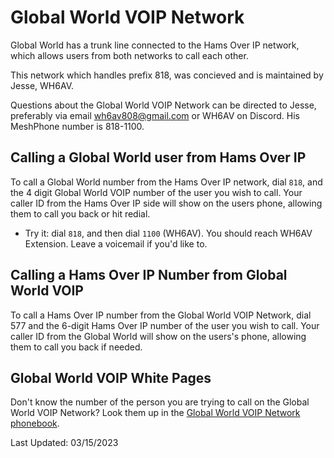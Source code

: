 # Global World VOIP Network

Global World has a trunk line connected to the Hams Over IP network, which allows users from both networks to call each other.

This network which handles prefix 818, was concieved and is maintained by Jesse, WH6AV. 

Questions about the Global World VOIP Network can be directed to Jesse, preferably via email wh6av808@gmail.com or WH6AV on Discord. His MeshPhone number is 818-1100.

## Calling a Global World user from Hams Over IP

To call a Global World number from the Hams Over IP network, dial ```818```, and the 4 digit Global World VOIP number of the user you wish to call. Your caller ID from the Hams Over IP side will show on the users phone, allowing them to call you back or hit redial.

* Try it: dial ```818```, and then dial ```1100``` (WH6AV). You should reach WH6AV Extension.  Leave a voicemail if you'd like to.

## Calling a Hams Over IP Number from Global World VOIP

To call a Hams Over IP number from the Global World VOIP Network, dial 577 and the 6-digit Hams Over IP number of the user you wish to call. Your caller ID from the Global World will show on the users's phone, allowing them to call you back if needed.

## Global World VOIP White Pages

Don't know the number of the person you are trying to call on the Global World VOIP Network? Look them up in the [Global World VOIP Network phonebook](http://wh6av.net:2580/phonebook/).

Last Updated: 03/15/2023
